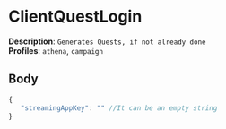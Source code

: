 # ClientQuestLogin

**Description**: `Generates Quests, if not already done` \
**Profiles**: `athena`, `campaign`

## Body

```js
{
   "streamingAppKey": "" //It can be an empty string
}
```

